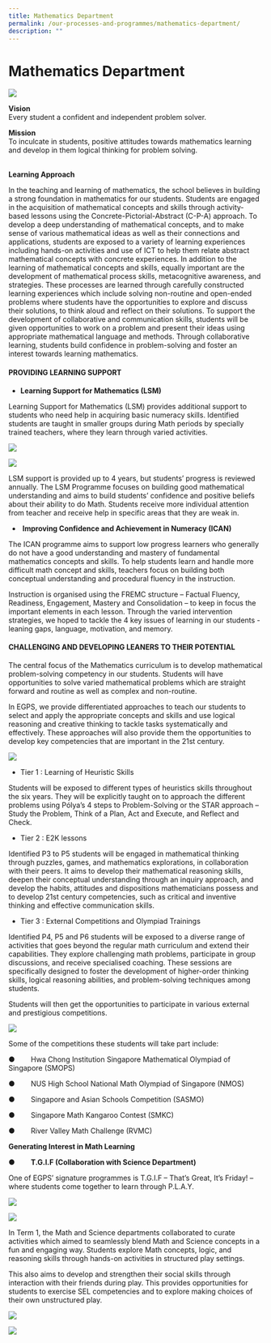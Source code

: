 ```yaml
---
title: Mathematics Department
permalink: /our-processes-and-programmes/mathematics-department/
description: ""
---
```

# **Mathematics Department**

![](/images/Department%20Main%20Photos/img_9619.jpg)

**Vision**   
Every student a confident and independent problem solver.

**Mission**   
To inculcate in students, positive attitudes towards mathematics learning and develop in them logical thinking for problem solving.  
 

**Learning Approach**

In the teaching and learning of mathematics, the school believes in building a strong foundation in mathematics for our students. 
Students are engaged in the acquisition of mathematical concepts and skills through activity-based lessons using the Concrete-Pictorial-Abstract (C-P-A) approach. To develop a deep understanding of mathematical concepts, and to make sense of various mathematical ideas as well as their connections and applications, students are exposed to a variety of learning experiences including hands-on activities and use of ICT to help them relate abstract mathematical concepts with concrete experiences.
In addition to the learning of mathematical concepts and skills, equally important are the development of mathematical process skills, metacognitive awareness, and strategies. These processes are learned through carefully constructed learning experiences which include solving non-routine and open-ended problems where students have the opportunities to explore and discuss their solutions, to think aloud and reflect on their solutions. 
To support the development of collaborative and communication skills, students will be given opportunities to work on a problem and present their ideas using appropriate mathematical language and methods. Through collaborative learning, students build confidence in problem-solving and foster an interest towards learning mathematics.



#### PROVIDING LEARNING SUPPORT

* **Learning Support for Mathematics (LSM)**

Learning Support for Mathematics (LSM) provides additional support to students who need help in acquiring basic numeracy skills. Identified students are taught in smaller groups during Math periods by specially trained teachers, where they learn through varied activities.  

![](/images/Department%20Photos/Maths/lsm1%20-%20sufilizah%20samsuri.jpg)

![](/images/Department%20Photos/Maths/lsm2%20-%20sufilizah%20samsuri.jpg)

LSM support is provided up to 4 years, but students’ progress is reviewed annually. The LSM Programme focuses on building good mathematical understanding and aims to build students’ confidence and positive beliefs about their ability to do Math. Students receive more individual attention from teacher and receive help in specific areas that they are weak in. 


*  **Improving Confidence and Achievement in Numeracy (ICAN)**

The ICAN programme aims to support low progress learners who generally do not have a good understanding and mastery of fundamental mathematics concepts and skills. To help students learn and handle more difficult math concept and skills, teachers focus on building both conceptual understanding and procedural fluency in the instruction. 

Instruction is organised using the FREMC structure – Factual Fluency, Readiness, Engagement, Mastery and Consolidation – to keep in focus the important elements in each lesson. Through the varied intervention strategies, we hoped to tackle the 4 key issues of learning in our students - leaning gaps, language, motivation, and memory. 


#### CHALLENGING AND DEVELOPING LEANERS TO THEIR POTENTIAL

The central focus of the Mathematics curriculum is to develop mathematical problem-solving competency in our students. Students will have opportunities to solve varied mathematical problems which are straight forward and routine as well as complex and non-routine. 

In EGPS, we provide differentiated approaches to teach our students to select and apply the appropriate concepts and skills and use logical reasoning and creative thinking to tackle tasks systematically and effectively. These approaches will also provide them the  opportunities to develop key competencies that are important in the 21st century.  

![](/images/Department%20Photos/Maths/mathematics%201.jpg)

*   Tier 1 : Learning of Heuristic Skills
    

Students will be exposed to different types of heuristics skills throughout the six years. They will be explicitly taught on to approach the different problems using Pólya’s 4 steps to Problem-Solving or the STAR approach – Study the Problem, Think of a Plan, Act and Execute, and Reflect and Check.

*   Tier 2 : E2K lessons
    
Identified P3 to P5 students will be engaged in mathematical thinking through puzzles, games, and mathematics explorations, in collaboration with their peers. It aims to develop their mathematical reasoning skills, deepen their conceptual understanding through an inquiry approach, and develop the habits, attitudes and dispositions mathematicians possess and to develop 21st century competencies, such as critical and inventive thinking and effective communication skills.

*   Tier 3 : External Competitions and Olympiad Trainings
    

Identified P4, P5 and P6 students will be exposed to a diverse range of activities that goes beyond the regular math curriculum and extend their capabilities. They explore challenging math problems, participate in group discussions, and receive specialised coaching. These sessions are specifically designed to foster the development of higher-order thinking skills, logical reasoning abilities, and problem-solving techniques among students. 

Students will then get the opportunities to participate in various external and prestigious competitions.

![](/images/Department%20Photos/Maths/rvmc1%20-%20sufilizah%20samsuri.jpg)


Some of the competitions these students will take part include:

●        Hwa Chong Institution Singapore Mathematical Olympiad of Singapore (SMOPS)

●        NUS High School National Math Olympiad of Singapore (NMOS)

●        Singapore and Asian Schools Competition (SASMO)

●        Singapore Math Kangaroo Contest (SMKC)

●        River Valley Math Challenge (RVMC)

      

**Generating Interest in Math Learning**

●        **T.G.I.F (Collaboration with Science Department)**

One of EGPS’ signature programmes is T.G.I.F – That’s Great, It’s Friday! – where students come together to learn through P.L.A.Y.

![](/images/Department%20Photos/Maths/tgif1%20-%20sufilizah%20samsuri.jpg)

![](/images/Department%20Photos/Maths/tgif2%20-%20sufilizah%20samsuri.jpg)

In Term 1, the Math and Science departments collaborated to curate activities which aimed to seamlessly blend Math and Science concepts in a fun and engaging way. Students explore Math concepts, logic, and reasoning skills through hands-on activities in structured play settings. 

This also aims to develop and strengthen their social skills through interaction with their friends during play. This provides opportunities for students to exercise SEL competencies and to explore making choices of their own unstructured play.

![](/images/Department%20Photos/Maths/tgif3%20-%20sufilizah%20samsuri.jpg)

![](/images/Department%20Photos/Maths/tgif4%20-%20sufilizah%20samsuri.jpg)